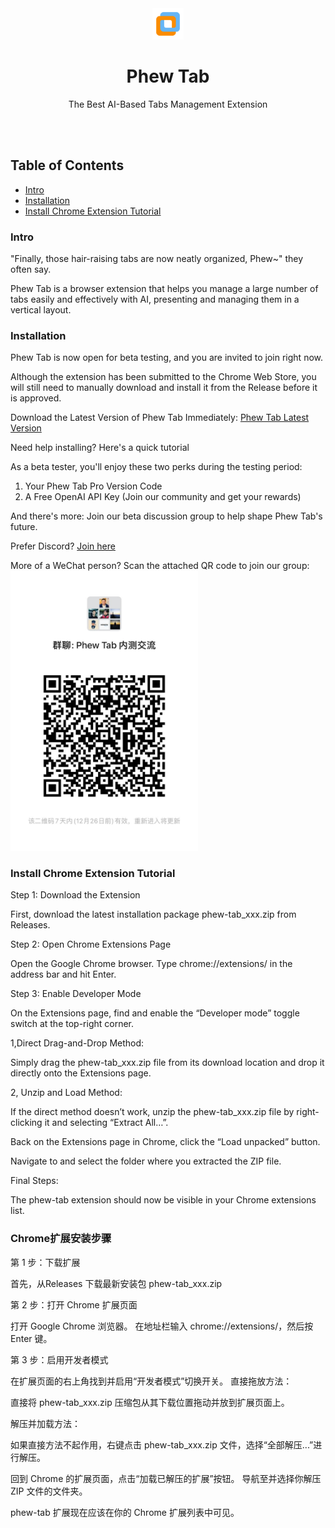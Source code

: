 <div align="center">
<img src="./img/icon.png" width=50px height=50px>
<h1>Phew Tab</h1>

The Best AI-Based Tabs Management Extension

<!-- [简体中文](https://github.com/receyuki/stable-diffusion-prompt-reader/blob/master/README.zh-Hans.md) | [English](https://github.com/receyuki/stable-diffusion-prompt-reader/blob/master/README.md) -->

<br><br>

</div>

## Table of Contents

- [Intro](#intro)
- [Installation](#installation)
- [Install Chrome Extension Tutorial](#Tutorial)

### Intro <a name="intro"></a>

"Finally, those hair-raising tabs are now neatly organized, Phew~" they often say.

Phew Tab is a browser extension that helps you manage a large number of tabs easily and effectively with AI, presenting and managing them in a vertical layout.

### Installation <a name="installation"></a>

Phew Tab is now open for beta testing, and you are invited to join right now.

Although the extension has been submitted to the Chrome Web Store, you will still need to manually download and install it from the Release before it is approved.

Download the Latest Version of Phew Tab Immediately:
[Phew Tab Latest Version](https://github.com/augusdin/phew-tab/releases/latest)

Need help installing? Here's a quick tutorial

As a beta tester, you'll enjoy these two perks during the testing period:

1. Your Phew Tab Pro Version Code
2. A Free OpenAI API Key
(Join our community and get your rewards)

And there's more:
Join our beta discussion group to help shape Phew Tab's future.

Prefer Discord?
[Join here](https://discord.gg/yHrws38W)

More of a WeChat person?
Scan the attached QR code to join our group:
<img  width="300" src="./img/beta_test.jpg">

### Install Chrome Extension Tutorial <a name="tutorial"></a>

Step 1: Download the Extension

First, download the latest installation package phew-tab_xxx.zip from Releases.

Step 2: Open Chrome Extensions Page

Open the Google Chrome browser.
Type chrome://extensions/ in the address bar and hit Enter.

Step 3: Enable Developer Mode

On the Extensions page, find and enable the “Developer mode” toggle switch at the top-right corner.

1,Direct Drag-and-Drop Method:

Simply drag the phew-tab_xxx.zip file from its download location and drop it directly onto the Extensions page.

2, Unzip and Load Method:

If the direct method doesn’t work, unzip the phew-tab_xxx.zip file by right-clicking it and selecting “Extract All…”.

Back on the Extensions page in Chrome, click the “Load unpacked” button.

Navigate to and select the folder where you extracted the ZIP file.

Final Steps:

The phew-tab extension should now be visible in your Chrome extensions list.

### Chrome扩展安装步骤

第 1 步：下载扩展

首先，从Releases 下载最新安装包 phew-tab_xxx.zip

第 2 步：打开 Chrome 扩展页面

打开 Google Chrome 浏览器。
在地址栏输入 chrome://extensions/，然后按 Enter 键。

第 3 步：启用开发者模式

在扩展页面的右上角找到并启用“开发者模式”切换开关。
直接拖放方法：

直接将 phew-tab_xxx.zip 压缩包从其下载位置拖动并放到扩展页面上。

解压并加载方法：

如果直接方法不起作用，右键点击 phew-tab_xxx.zip 文件，选择“全部解压...”进行解压。

回到 Chrome 的扩展页面，点击“加载已解压的扩展”按钮。
导航至并选择你解压 ZIP 文件的文件夹。

phew-tab 扩展现在应该在你的 Chrome 扩展列表中可见。

